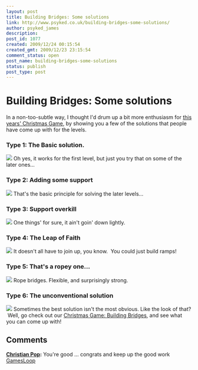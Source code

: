 ```yaml
---
layout: post
title: Building Bridges: Some solutions
link: http://www.psyked.co.uk/building-bridges-some-solutions/
author: psyked_james
description: 
post_id: 1077
created: 2009/12/24 00:15:54
created_gmt: 2009/12/23 23:15:54
comment_status: open
post_name: building-bridges-some-solutions
status: publish
post_type: post
---
```


# Building Bridges: Some solutions

In a non-too-subtle way, I thought I'd drum up a bit more enthusiasm for [this years' Christmas Game](http://www.mmtdigital.co.uk/Flash/ChristmasGame2009/Building_Bridges.html), by showing you a few of the solutions that people have come up with for the levels. 

### Type 1: The Basic solution.

![](http://uploads.psyked.co.uk/2009/12/basic.png) Oh yes, it works for the first level, but just you try that on some of the later ones... 

### Type 2: Adding some support

![](http://uploads.psyked.co.uk/2009/12/secure.png) That's the basic principle for solving the later levels... 

### Type 3: Support overkill

![](http://uploads.psyked.co.uk/2009/12/sturdy.png) One things' for sure, it ain't goin' down lightly. 

### Type 4: The Leap of Faith

![](http://uploads.psyked.co.uk/2009/12/leapoffaith.png) It doesn't all have to join up, you know.  You could just build ramps! 

### Type 5: That's a ropey one...

![](http://uploads.psyked.co.uk/2009/12/ropey.png) Rope bridges. Flexible, and surprisingly strong. 

### Type 6: The unconventional solution

![](http://uploads.psyked.co.uk/2009/12/unconventional.png) Sometimes the best solution isn't the most obvious. Like the look of that?  Well, go check out our [Christmas Game: Building Bridges](http://www.mmtdigital.co.uk/Flash/ChristmasGame2009/Building_Bridges.html), and see what you can come up with!

## Comments

**[Christian Pop](#737 "2010-02-24 15:44:56"):** You're good ... congrats and keep up the good work [GamesLoop](http://gamesloop.com)

